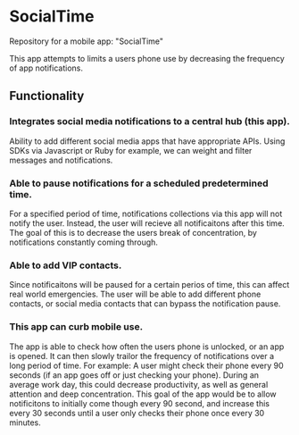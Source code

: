# SocialTime
Repository for a mobile app: "SocialTime"

This app attempts to limits a users phone use by decreasing the frequency of app notifications.

## Functionality

### Integrates social media notifications to a central hub (this app).

Ability to add different social media apps that have appropriate APIs.
Using SDKs via Javascript or Ruby for example, we can weight and filter messages and notifications.

### Able to pause notifications for a scheduled predetermined time.

For a specified period of time, notifications collections via this app will not notify the user.
Instead, the user will recieve all notificaitons after this time. 
The goal of this is to decrease the users break of concentration, by notifications constantly coming through.

### Able to add VIP contacts.

Since notificaitons will be paused for a certain perios of time, this can affect real world emergencies.
The user will be able to add different phone contacts, or social media contacts that can bypass the notification pause.

### This app can curb mobile use.

The app is able to check how often the users phone is unlocked, or an app is opened. It can then slowly trailor the frequency of notifications over a long period of time. 
    For example: 
    A user might check their phone every 90 seconds (if an app goes off or just checking your phone). During an average work day, this could decrease productivity, as well as general attention and deep concentration. This goal of the app would be to allow notificitons to initially come though every 90 second, and increase this every 30 seconds until a user only checks their phone once every 30 minutes. 
